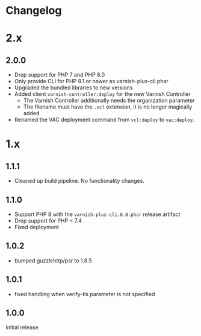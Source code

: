Changelog
=========

2.x
===

2.0.0
-----

* Drop support for PHP 7 and PHP 8.0
* Only provide CLI for PHP 8.1 or newer as varnish-plus-cli.phar
* Upgraded the bundled libraries to new versions
* Added client `varnish-controller:deploy` for the new Varnish Controller
  * The Varnish Controller additionally needs the organization parameter
  * The filename must have the `.vcl` extension, it is no longer magically added
* Renamed the VAC deployment command from `vcl:deploy` to `vac:deploy`.

1.x
===

1.1.1
-----

* Cleaned up build pipeline. No functionality changes.

1.1.0
-----

* Support PHP 8 with the `varnish-plus-cli.8.0.phar` release artifact
* Drop support for PHP < 7.4
* Fixed deployment

1.0.2
-----

* bumped guzzlehttp/psr to 1.8.5

1.0.1
-----

* fixed handling when verify-tls parameter is not specified

1.0.0
-----

Initial release
